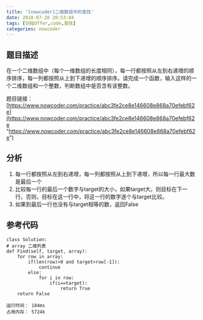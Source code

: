 ```yaml
---
title: '[nowcoder]二维数组中的查找'
date: 2018-07-28 20:53:04
tags: [剑指Offer,code,查找]
categories: nowcoder
---
```


## 题目描述

在一个二维数组中（每个一维数组的长度相同），每一行都按照从左到右递增的顺序排序，每一列都按照从上到下递增的顺序排序。请完成一个函数，输入这样的一个二维数组和一个整数，判断数组中是否含有该整数。

题目链接： [https://www.nowcoder.com/practice/abc3fe2ce8e146608e868a70efebf62e](https://www.nowcoder.com/practice/abc3fe2ce8e146608e868a70efebf62e "https://www.nowcoder.com/practice/abc3fe2ce8e146608e868a70efebf62e")

<!-- more -->

## 分析

1. 每一行都按照从左到右递增，每一列都按照从上到下递增，所以每一行最大数是最后一个
2. 比较每一行的最后一个数字与target的大小，如果target大，则目标在下一行，否则，目标在这一行中，将这一行的数字逐个与target比较。
3. 如果到最后一行也没有与target相等的数，返回False

## 参考代码

	class Solution:
    # array 二维列表
    def Find(self, target, array):
        for row in array:
            if(len(row)>0 and target>row[-1]):
                continue
            else:
                for i in row:
                    if(i==target):
                        return True
        return False

	运行时间： 184ms
	占用内存： 5724k
